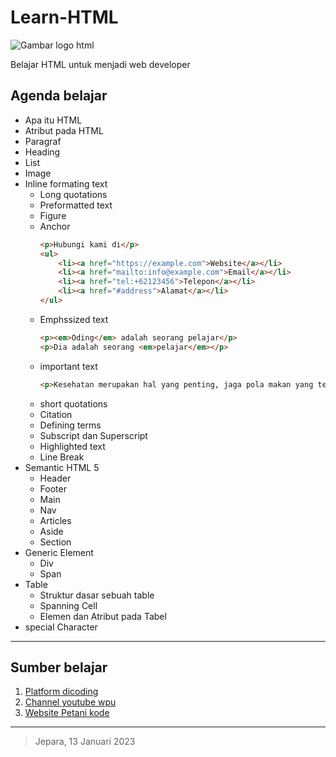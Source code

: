 # Learn-HTML

![Gambar logo html](https://images.unsplash.com/photo-1632882765546-1ee75f53becb?ixlib=rb-4.0.3&ixid=MnwxMjA3fDB8MHxwaG90by1wYWdlfHx8fGVufDB8fHx8&auto=format&fit=crop&w=1932&q=80)

Belajar HTML untuk menjadi web developer

## Agenda belajar

- Apa itu HTML
- Atribut pada HTML
- Paragraf
- Heading
- List
- Image
- Inline formating text
    - Long quotations
    - Preformatted text
    - Figure
    - Anchor
        ```html
        <p>Hubungi kami di</p>
        <ul>
            <li><a href="https://example.com">Website</a></li>
            <li><a href="mailto:info@example.com">Email</a></li>
            <li><a href="tel:+62123456">Telepon</a></li>
            <li><a href="#address">Alamat</a></li>
        </ul>
        ```
    - Emphssized text
        ```html
        <p><em>Oding</em> adalah seorang pelajar</p>
        <p>Dia adalah seorang <em>pelajar</em></p>
        ```
    - important text
        ```html
        <p>Kesehatan merupakan hal yang penting, jaga pola makan yang teratur dan <strong>jangan sampai makan tengah malam!</strong></p>
        ```
    - short quotations
    - Citation
    - Defining terms
    - Subscript dan Superscript
    - Highlighted text
    - Line Break
- Semantic HTML 5
    - Header
    - Footer
    - Main
    - Nav
    - Articles
    - Aside
    - Section
- Generic Element
    - Div
    - Span
- Table
    - Struktur dasar sebuah table
    - Spanning Cell
    - Elemen dan Atribut pada Tabel
- special Character


---

## Sumber belajar
1. [Platform dicoding](https://www.dicoding.com/academies/123)
2. [Channel youtube wpu](https://www.youtube.com/@sandhikagalihWPU)
3. [Website Petani kode](https://www.petanikode.com/)

---

> Jepara, 13 Januari 2023